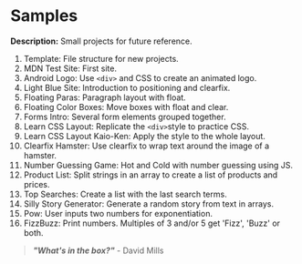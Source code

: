 # Samples

**Description:** Small projects for future reference.

1. Template: File structure for new projects.
2. MDN Test Site: First site.
3. Android Logo: Use `<div>` and CSS to create an animated logo.
4. Light Blue Site: Introduction to positioning and clearfix.
5. Floating Paras: Paragraph layout with float.
6. Floating Color Boxes: Move boxes with float and clear.
7. Forms Intro: Several form elements grouped together.
8. Learn CSS Layout: Replicate the `<div>`style to practice CSS.
9. Learn CSS Layout Kaio-Ken: Apply the style to the whole layout.
10. Clearfix Hamster: Use clearfix to wrap text around the image of a hamster. 
11. Number Guessing Game: Hot and Cold with number guessing using JS.
12. Product List: Split strings in an array to create a list of products and prices.
13. Top Searches: Create a list with the last search terms.
14. Silly Story Generator: Generate a random story from text in arrays.
15. Pow: User inputs two numbers for exponentiation.
16. FizzBuzz: Print numbers. Multiples of 3 and/or 5 get 'Fizz', 'Buzz' or both.

> **_"What's in the box?"_** - David Mills